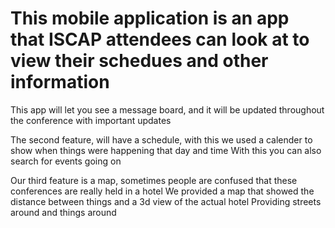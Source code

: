 # This mobile application is an app that ISCAP attendees can look at to view their schedues and other information

This app will let you see a message board, and it will be updated throughout the conference with important updates

The second feature, will have a schedule, with this we used a calender to show when things were happening that day and time
With this you can also search for events going on

Our third feature is a map, sometimes people are confused that these conferences are really held in a hotel
We provided a map that showed the distance between things and a 3d view of the actual hotel
Providing streets around and things around

